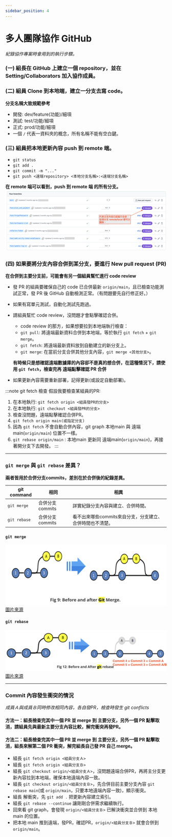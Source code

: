 ```yaml
---
sidebar_position: 4
---
```


# 多人團隊協作 GitHub
*紀錄協作專案時會用到的執行步驟。*

### (一) 組長在 GitHub 上建立一個 repository，並在Setting/Collaborators 加入協作成員。
### (二) 組員 Clone 到本地端，建立一分支去寫 code。

**分支名稱大致規範參考**
- 開發: dev/feature(功能)/細項
- 測試: test/功能/細項
- 正式: prod/功能/細項
- 一個 `/` 代表一資料夾的概念，所有名稱不能有空白鍵。

### (三) 組員把本地更新內容 push 到 remote 端。
- `git status`
- `git add .`
- `git commit -m "..."`
- `git push <遠端repository> <本地分支名稱>:<遠端分支名稱>`

**在 remote 端可以看到，push 到 remote 端 的所有分支。**
![remote 端 的所有分支](../../static/img/docs/git/git_branch_status.png)

### (四) 如果要將分支內容合併到某分支，要進行 New pull request (PR)
**在合併到主要分支前，可能會有另一個組員幫忙進行 code review**

- 發 PR 的組員要確保自己的 code 已合併最新 `origin/main`，且已檢查功能測試正常，發 PR 後 GitHub 自動檢測正常。（有問題要先自行修正好。）
- 如果有寫單元測試，自動化測試先跑過。
- 請組員幫忙 code review，沒問題才會點擊確認合併。
    - code review 的那方，如果想要拉到本地端執行檢查：
    - `git pull`: 將遠端最新資料合併到本地端，等於執行 `git fetch` + `git merge`。
    - `git fetch`: 將遠端最新資料放到自動建立的新分支上。
    - `git merge`: 在當前分支合併其他分支內容，`git merge <其他分支>`。

    **有時候只是想確認遠端數據庫的內容卻不是真的想合併，在這種情況下，請使用 `git fetch`，檢查完再 遠端點擊確認 PR 合併**

- 如果更新內容需要重新部署，記得更新(或設定自動部署)。

:::note git fetch 檢查
假設我要檢查某組員的PR:

1. 在本地執行: `git fetch origin <組員發PR的分支>`
2. 在本地執行: `git checkout <組員發PR的分支>`
3. 檢查沒問題，遠端點擊確認合併PR。
4. `git fetch origin main(或指定分支)`
5. 因為 `git fetch` 不會自動合併內容，git graph 本地main 與 遠端main(`origin/main`) 位置不一樣。
6. `git rebase origin/main` : 本地main 更新同 遠端main(`origin/main`)，再接著開分支下去開發。
:::

---

### `git merge` 與 `git rebase` 差異？
**兩者皆用於合併分支commits，差別在於合併後的紀錄差異。**

|git command |相同          |相異|
|--          |--            |--|
|`git merge` |合併分支commits|詳實紀錄分支內容與建立、合併時間。|
|`git rebase`|合併分支commits|看不出來哪些commits來自分支，分支建立、合併時間也不清楚。|

#### `git merge`
![git merge](../../static/img/docs/git/git_merge_diagram.png)
[圖片來源](https://www.edureka.co/blog/git-rebase-vs-merge/#What-is-Merging?)

#### `git rebase`
![git rebase](../../static/img/docs/git/git_rebase_diagram.png)
[圖片來源](https://www.edureka.co/blog/git-rebase-vs-merge/#What-is-Merging?)

---

### Commit 內容發生衝突的情況

*成員Ａ與成員Ｂ同時修改相同內容，各自發PR，檢查時發生 git conflicts*

#### 方法一：組長檢查完其中一個 PR 並 merge 到 主要分支，另外一個 PR 點擊取消，請組員先與最新主要分支內容比較，解完衝突再發PR。
#### 方法二：組長檢查完其中一個 PR 並 merge 到 主要分支，另外一個 PR 點擊取消，組長來解第二個 PR 衝突，解完組長自己發 PR 自己 merge。
- 組長 `git fetch origin <組員分支Ａ>`
- 組長 `git fetch origin <組員分支Ｂ>`
- 組長 `git checkout origin/<組員分支Ａ>`，沒問題遠端合併PR，再將主分支更新內容拉到本地端，確保本地遠端內容一致。
- 組長 `git checkout origin/<組員分支Ｂ>`，先合併目前主要分支內容 `git rebase main`(或 `origin/main`，只要本地遠端內容一致)，顯示衝突。
- 組長 解衝突，先 `git add .` 把更新內容建立索引。
- 組長 `git rebase --continue` 讓剛剛合併需求繼續執行。
- 回來看 git graph，會發現 `origin/<組員分支Ｂ>` 已解決衝突並合併到 本地 main 的位置。
- 把本地 main 推到遠端，發PR，確認PR，`origin/<組員分支Ｂ>` 就會合併到 `origin/main`。
